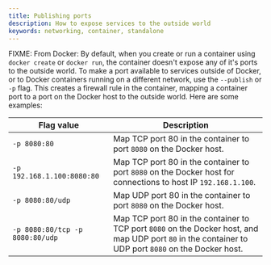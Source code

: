 ```yaml
---
title: Publishing ports
description: How to expose services to the outside world
keywords: networking, container, standalone
---
```


FIXME: From Docker:
By default, when you create or run a container using `docker create` or `docker run`,
the container doesn't expose any of it's ports to the outside world.
To make a port available to services outside of Docker,
or to Docker containers running on a different network,
use the `--publish` or `-p` flag.
This creates a firewall rule in the container,
mapping a container port to a port on the Docker host to the outside world.
Here are some examples:

| Flag value                      | Description                                                                                                                                           |
| ------------------------------- | ----------------------------------------------------------------------------------------------------------------------------------------------------- |
| `-p 8080:80`                    | Map TCP port 80 in the container to port `8080` on the Docker host.                                                                                   |
| `-p 192.168.1.100:8080:80`      | Map TCP port 80 in the container to port `8080` on the Docker host for connections to host IP `192.168.1.100`.                                        |
| `-p 8080:80/udp`                | Map UDP port 80 in the container to port `8080` on the Docker host.                                                                                   |
| `-p 8080:80/tcp -p 8080:80/udp` | Map TCP port 80 in the container to TCP port `8080` on the Docker host, and map UDP port `80` in the container to UDP port `8080` on the Docker host. |


